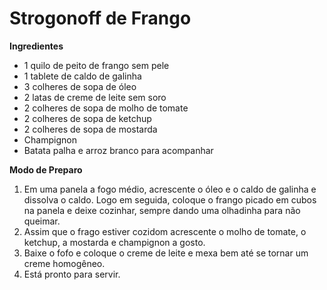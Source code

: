 # Strogonoff de Frango

**Ingredientes**

- 1 quilo de peito de frango sem pele
- 1 tablete de caldo de galinha
- 3 colheres de sopa de óleo
- 2 latas de creme de leite sem soro
- 2 colheres de sopa de molho de tomate
- 2 colheres de sopa de ketchup
- 2 colheres de sopa de mostarda
- Champignon
- Batata palha e arroz branco para acompanhar
 
**Modo de Preparo**

1. Em uma panela a fogo médio, acrescente o óleo e o caldo de galinha e dissolva o caldo. Logo em seguida, coloque o frango picado em cubos na panela e deixe cozinhar, sempre dando uma olhadinha para não queimar.
2. Assim que o frago estiver cozidom acrescente o molho de tomate, o ketchup, a mostarda e champignon a gosto.
3. Baixe o fofo e coloque o creme de leite e mexa bem até se tornar um creme homogêneo.
4. Está pronto para servir.
